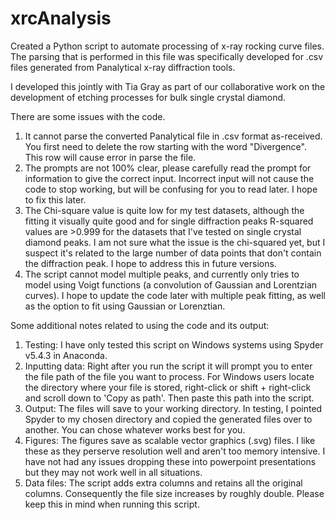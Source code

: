 # xrcAnalysis
Created a Python script to automate processing of x-ray rocking curve files. The parsing that is performed in this file was specifically developed for .csv files generated from Panalytical x-ray diffraction tools.

I developed this jointly with Tia Gray as part of our collaborative work on the development of etching processes for bulk single crystal diamond.

There are some issues with the code.
1. It cannot parse the converted Panalytical file in .csv format as-received. You first need to delete the row starting with the word "Divergence". This row will cause error in parse the file.
2. The prompts are not 100% clear, please carefully read the prompt for information to give the correct input. Incorrect input will not cause the code to stop working, but will be confusing for you to read later. I hope to fix this later.
3. The Chi-square value is quite low for my test datasets, although the fitting it visually quite good and for single diffraction peaks R-squared values are >0.999 for the datasets that I've tested on single crystal diamond peaks. I am not sure what the issue is the chi-squared yet, but I suspect it's related to the large number of data points that don't contain the diffraction peak. I hope to address this in future versions.
4. The script cannot model multiple peaks, and currently only tries to model using Voigt functions (a convolution of Gaussian and Lorentzian curves). I hope to update the code later with multiple peak fitting, as well as the option to fit using Gaussian or Lorenztian.

Some additional notes related to using the code and its output:
1. Testing: I have only tested this script on Windows systems using Spyder v5.4.3 in Anaconda.
2. Inputting data: Right after you run the script it will prompt you to enter the file path of the file you want to process. For Windows users locate the directory where your file is stored, right-click or shift + right-click and scroll down to 'Copy as path'. Then paste this path into the script.
3. Output: The files will save to your working directory. In testing, I pointed Spyder to my chosen directory and copied the generated files over to another. You can chose whatever works best for you.
4. Figures: The figures save as scalable vector graphics (.svg) files. I like these as they perserve resolution well and aren't too memory intensive. I have not had any issues dropping these into powerpoint presentations but they may not work well in all situations.
5. Data files: The script adds extra columns and retains all the original columns. Consequently the file size increases by roughly double. Please keep this in mind when running this script.
